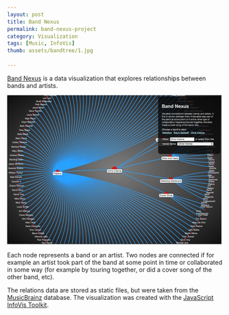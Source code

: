 ```yaml
---
layout: post
title: Band Nexus
permalink: band-nexus-project
category: Visualization
tags: [Music, InfoVis]
thumb: assets/bandtree/1.jpg

---
```


[Band Nexus](http://philogb.github.com/band-nexus) is a data visualization that explores relationships
between bands and artists.

![Tree Image](/assets/bandtree/1.jpg)

Each node represents a band or an artist. Two nodes are connected if for
example an artist took part of the band at some point in time or collaborated in some way
(for example by touring together, or did a cover song of the other band,
etc).

The relations data are stored as static files, but were taken from the
[MusicBrainz](http://musicbrainz.org) database. The visualization was
created with the [JavaScript InfoVis Toolkit](http://thejit.org).

